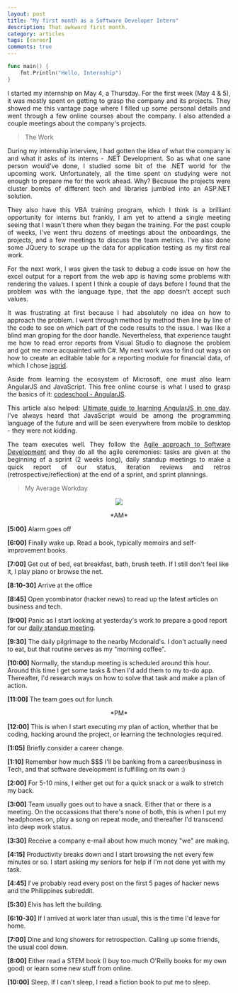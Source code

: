 ```yaml
---
layout: post
title: "My first month as a Software Developer Intern"
description: That awkward first month.
category: articles
tags: [career]
comments: true
---
```



```go
func main() {
	fmt.Println("Hello, Internship")
}
```

<p align="justify">I started my internship on May 4, a Thursday. For the first week (May 4 & 5), it was mostly spent on getting to grasp the company and its projects. They showed me this vantage page where I filled up some personal details and went through a few online courses about the company. I also attended a couple meetings about the company's projects.</p> 

<!-- more -->

> The Work

<p align="justify">During my internship interview, I had gotten the idea of what the company is and what it asks of its interns - .NET Development. So as what one sane person would've done, I studied some bit of the .NET world for the upcoming work. Unfortunately, all the time spent on studying were not enough to prepare me for the work ahead. Why? Because the projects were cluster bombs of different tech and libraries jumbled into an ASP.NET solution. </p>

<p align="justify">They also have this VBA training program, which I think is a brilliant opportunity for interns but frankly, I am yet to attend a single meeting seeing that I wasn't there when they began the training. For the past couple of weeks, I've went thru dozens of meetings about the onboardings, the projects, and a few meetings to discuss the team metrics. I've also done some JQuery to scrape up the data for application testing as my first real work.</p>

<p align="justify">For the next work, I was given the task to debug a code issue on how the excel output for a report from the web app is having some problems with rendering the values. I spent I think a couple of days before I found that the problem was with the language type, that the app doesn't accept such values.</p> 

<p align="justify">It was frustrating at first because I had absolutely no idea on how to approach the problem. I went through method by method then line by line of the code to see on which part of the code results to the issue. I was like a blind man groping for the door handle. Nevertheless, that experience taught me how to read error reports from Visual Studio to diagnose the problem and got me more acquainted with C#. My next work was to find out ways on how to create an editable table for a reporting module for financial data, of which I chose <a href="https://github.com/tabalinas/jsgrid">jsgrid</a>.</p>

<p align="justify">Aside from learning the ecosystem of Microsoft, one must also learn AngularJS and JavaScript. This free online course is what I used to grasp the basics of it: <a href="https://www.codeschool.com/courses/shaping-up-with-angularjs">codeschool - AngularJS</a>. </p>

<p align="justify">This article also helped: <a href="https://toddmotto.com/ultimate-guide-to-learning-angular-js-in-one-day/">Ultimate guide to learning AngularJS in one day</a>. I've always heard that JavaScript would be among the programming language of the future and will be seen everywhere from mobile to desktop - they were not kidding.</p>

<p align="justify">The team executes well. They follow the <a href="https://www.atlassian.com/agile">Agile approach to Software Development</a> and they do all the agile ceremonies: tasks are given at the beginning of a sprint (2 weeks long), daily standup meetings to make a quick report of our status, iteration reviews and retros (retrospective/reflection) at the end of a sprint, and sprint plannings.</p>

> My Average Workday

<div align="center"><img src="https://i.imgur.com/hK8Pvfw.png" align="center"></div>

<p align = "center"> *AM* </p>

**[5:00]** Alarm goes off

**[6:00]** Finally wake up. Read a book, typically memoirs and self-improvement books.

**[7:00]** Get out of bed, eat breakfast, bath, brush teeth. If I still don't feel like it, I play piano or browse the net.

**[8:10-30]** Arrive at the office

**[8:45]** Open ycombinator (hacker news) to read up the latest articles on business and tech.

**[9:00]** Panic as I start looking at yesterday's work to prepare a good report for our <a href="https://en.wikipedia.org/wiki/Stand-up_meeting">daily standup meeting</a>. 

**[9:30]** The daily pilgrimage to the nearby Mcdonald's. I don't actually need to eat, but that routine serves as my "morning coffee".

**[10:00]** Normally, the standup meeting is scheduled around this hour. Around this time I get some tasks & then I'd add them to my to-do app. Thereafter, I'd research ways on how to solve that task and make a plan of action.

**[11:00]** The team goes out for lunch.

<p align= "center"> *PM* </p>

**[12:00]** This is when I start executing my plan of action, whether that be coding, hacking around the project, or learning the technologies required.

**[1:05]** Briefly consider a career change.

**[1:10]** Remember how much $$$ I'll be banking from a career/business in Tech, and that software development is fulfilling on its own :)

**[2:00]** For 5-10 mins, I either get out for a quick snack or a walk to stretch my back.

**[3:00]** Team usually  goes out to have a snack. Either that or there is a meeting. On the occassions that there's none of both, this is when I put my headphones on, play a song on repeat mode, and thereafter I'd transcend into deep work status.

**[3:30]** Receive a company e-mail about how much money "we" are making.

**[4:15]** Productivity breaks down and I start browsing the net every few minutes or so. I start asking my seniors for help if I'm not done yet with my task.

**[4:45]** I've probably read every post on the first 5 pages of hacker news and the Philippines subreddit.

**[5:30]** Elvis has left the building.

**[6:10-30]** If I arrived at work later than usual, this is the time I'd leave for home.

**[7:00]** Dine and long showers for retrospection. Calling up some friends, the usual cool down.

**[8:00]** Either read a STEM book (I buy too much O'Reilly books for my own good) or learn some new stuff from online.

**[10:00]** Sleep. If I can't sleep, I read a fiction book to put me to sleep. 
